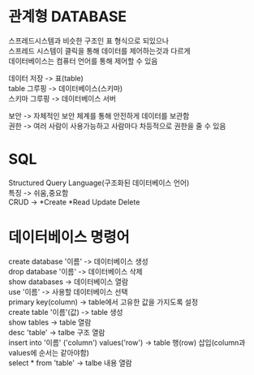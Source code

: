 # 관계형 DATABASE  
스프레드시스템과 비슷한 구조인 표 형식으로 되있으나    
스프레드 시스템이 클릭을 통해 데이터를 제어하는것과 다르게  
데이터베이스는 컴퓨터 언어를 통해 제어할 수 있음

데이터 저장 -> 표(table)  
table 그루핑 -> 데이터베이스(스키마)  
스키마 그루핑 -> 데이터베이스 서버  
  
보안 -> 자체적인 보안 체계를 통해 안전하게 데이터를 보관함  
권한 -> 여러 사람이 사용가능하고 사람마다 차등적으로 권한을 줄 수 있음    
      
# SQL 
Structured Query Language(구조화된 데이터베이스 언어)  
특징 -> 쉬움,중요함    
CRUD -> *Create *Read Update Delete  

# 데이터베이스 명령어  
create database '이름' -> 데이터베이스 생성  
drop database '이름' -> 데이터베이스 삭제  
show databases -> 데이터베이스 열람  
use '이름' -> 사용할 데이터베이스 선택    
primary key(column) -> table에서 고유한 값을 가지도록 설정  
create table '이름'(값) -> table 생성  
show tables -> table 열람   
desc 'table' -> talbe 구조 열람  
insert into '이름' ('column') values('row') -> table 행(row) 삽입(column과 values에 순서는 같아야함)  
select * from 'table' -> talbe 내용 열람  
